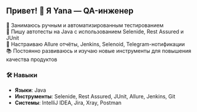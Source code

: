 ## Привет! 👋 Я Yana — QA-инженер

🎯 Занимаюсь ручным и автоматизированным тестированием  
🧪 Пишу автотесты на Java с использованием Selenide, Rest Assured и JUnit  
🚀 Настраиваю Allure отчёты, Jenkins, Selenoid, Telegram-нотификации  
📚 Постоянно развиваюсь и изучаю новые инструменты для повышения качества продуктов  

### 🛠️ Навыки
- **Языки**: Java  
- **Инструменты**: Selenide, Rest Assured, JUnit, Allure, Jenkins, Git  
- **Системы**: IntelliJ IDEA, Jira, Xray, Postman  
